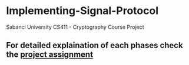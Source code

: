 # Implementing-Signal-Protocol
Sabanci University CS411 - Cryptography Course Project <br/>
## For detailed explaination of each phases check the [project assignment](https://github.com/erdoganege/Implementing-Signal-Protocol/blob/main/TERM%20PROJECT.pdf)
